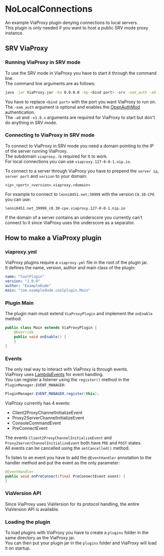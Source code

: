 # NoLocalConnections
An example ViaProxy plugin denying connections to local servers.\
This plugin is only needed if you want to host a public SRV mode proxy instance.

## SRV ViaProxy
### Running ViaProxy in SRV mode
To use the SRV mode in ViaProxy you have to start it through the command line.\
The command line arguments are as follows:
````bash
java -jar ViaProxy.jar -ba 0.0.0.0 -bp <bind port> -srv -oam_auth -a0 -v1.8.x
````

You have to replace ``<bind port>`` with the port you want ViaProxy to run on.\
The ``-oam_auth`` argument is optional and enables the [OpenAuthMod](https://github.com/RaphiMC/OpenAuthMod) authentication.\
The ``-a0`` and ``-v1.8.x`` arguments are required for ViaProxy to start but don't do anything in SRV mode.

### Connecting to ViaProxy in SRV mode
To connect to ViaProxy in SRV mode you need a domain pointing to the IP of the server running ViaProxy.\
The subdomain ``viaproxy.`` is required for it to work.\
For local connections you can use ``viaproxy.127-0-0-1.nip.io``.

To connect to a server through ViaProxy you have to prepend the ``server ip``, ``server port`` and ``version`` to your domain:
````
<ip>_<port>_<version>.viaproxy.<domain>
````

For example to connect to ``lenni0451.net:39999`` with the version ``C0.30-CPE`` you can use:
````
lenni0451.net_39999_c0.30-cpe.viaproxy.127-0-0-1.nip.io
````

If the domain of a server contains an underscore you currently can't connect to it since ViaProxy uses the underscore as a separator.

## How to make a ViaProxy plugin
### viaproxy.yml
ViaProxy plugins require a ``viaproxy.yml`` file in the root of the plugin jar.\
It defines the name, version, author and main class of the plugin:
````yaml
name: "CoolPlugin"
version: "1.0.0"
author: "ExampleDude"
main: "com.exampledude.coolplugin.Main"
````

### Plugin Main
The plugin main must extend ``ViaProxyPlugin`` and implement the ``onEnable`` method:
````java
public class Main extends ViaProxyPlugin {
    @Override
    public void onEnable() {
    }
}
````

### Events
The only real way to interact with ViaProxy is through events.\
ViaProxy uses [LambdaEvents](https://github.com/Lenni0451/LambdaEvents) for event handling.\
You can register a listener using the ``register()`` method in the ``PluginManager.EVENT_MANAGER``:
````java
PluginManager.EVENT_MANAGER.register(this);
````

ViaProxy currently has 4 events:
 - Client2ProxyChannelInitializeEvent
 - Proxy2ServerChannelInitializeEvent
 - ConsoleCommandEvent
 - PreConnectEvent

The events ``Client2ProxyChannelInitializeEvent`` and ``Proxy2ServerChannelInitializeEvent`` both have ``PRE`` and ``POST`` states.\
All events can be cancelled using the ``setCancelled()`` method.

To listen to an event you have to add the ``@EventHandler`` annotation to the handler method and put the event as the only parameter:
````java
@EventHandler
public void onPreConnect(final PreConnectEvent event) {
}
````

### ViaVersion API
Since ViaProxy uses ViaVersion for its protocol handling, the entire ViaVersion API is available.

### Loading the plugin
To load plugins with ViaProxy you have to create a ``plugins`` folder in the same directory as the ViaProxy jar.\
You can then put your plugin jar in the ``plugins`` folder and ViaProxy will load it on startup.